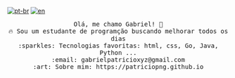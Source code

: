 [![pt-br](https://img.shields.io/badge/lang-pt--br-green.svg)](https://github.com/patriciogabriel/patriciogabriel/blob/main/README.md)
[![en](https://img.shields.io/badge/lang-en-red.svg)](https://github.com/patriciogabriel/patriciogabriel/blob/main/README.en.md)

<p align="center">
  <samp>
    Olá, me chamo Gabriel! 👋 <br>
    🔥 Sou um estudante de programção buscando melhorar todos os dias  <br>
    :sparkles: Tecnologias favoritas: html, css, Go, Java, Python ... <br>
    :email:	gabrielpatricioxyz@gmail.com <br>
    :art: Sobre mim: https://patriciopng.github.io <br>

  </samp>
</p>
